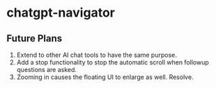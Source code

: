 # chatgpt-navigator

## Future Plans
1. Extend to other AI chat tools to have the same purpose.
2. Add a stop functionality to stop the automatic scroll when followup questions are asked.
3. Zooming in causes the floating UI to enlarge as well. Resolve.
